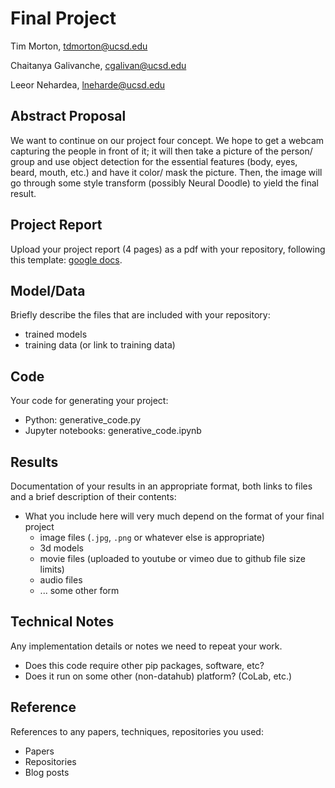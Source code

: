 # Final Project

Tim Morton, tdmorton@ucsd.edu

Chaitanya Galivanche, cgalivan@ucsd.edu

Leeor Nehardea, lneharde@ucsd.edu

## Abstract Proposal

We want to continue on our project four concept. 
We hope to get a webcam capturing the people in front of it; it will then take a picture of the person/ group and use object detection for the essential features (body, eyes, beard,  mouth, etc.) and have it color/ mask the picture. Then, the image will go through some style transform (possibly Neural Doodle) to yield the final result. 

## Project Report

Upload your project report (4 pages) as a pdf with your repository, following this template: [google docs](https://docs.google.com/document/d/133H59WZBmH6MlAgFSskFLMQITeIC5d9b2iuzsOfa4E8/edit?usp=sharing).

## Model/Data

Briefly describe the files that are included with your repository:
- trained models
- training data (or link to training data)

## Code

Your code for generating your project:
- Python: generative_code.py
- Jupyter notebooks: generative_code.ipynb

## Results

Documentation of your results in an appropriate format, both links to files and a brief description of their contents:
- What you include here will very much depend on the format of your final project
  - image files (`.jpg`, `.png` or whatever else is appropriate)
  - 3d models
  - movie files (uploaded to youtube or vimeo due to github file size limits)
  - audio files
  - ... some other form

## Technical Notes

Any implementation details or notes we need to repeat your work. 
- Does this code require other pip packages, software, etc?
- Does it run on some other (non-datahub) platform? (CoLab, etc.)

## Reference

References to any papers, techniques, repositories you used:
- Papers
- Repositories
- Blog posts

